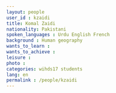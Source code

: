 ```yaml
---
layout: people
user_id : kzaidi
title: Komal Zaidi
nationality: Pakistani
spoken_languages : Urdu English French
background : Human geography
wants_to_learn :
wants_to_achieve :
leisure :
photo :
categories: wihds17 students
lang: en
permalink : /people/kzaidi
---
```

